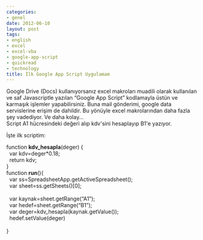 ```yaml
---
categories:
- genel
date: 2012-06-10
layout: post
tags:
- english
- excel
- excel-vba
- google-app-script
- quickread
- technology
title: İlk Google App Script Uygulamam
---
```


Google Drive (Docs) kullanıyorsanız excel makroları muadili olarak kullanılan ve saf Javascriptle yazılan “Google App Script” kodlamayla üstün ve karmaşık işlemler yapabilirsiniz. Buna mail gönderimi, google data servislerine erişim de dahildir. Bu yönüyle excel makrolarından daha fazla şey vadediyor. Ve daha kolay…  
Script A1 hücresindeki değeri alıp kdv'sini hesaplayıp B1'e yazıyor.  
  
İşte ilk scriptim:  
  
  
function **kdv\_hesapla**(deger) {  
  var kdv=deger\*0.18;  
  return kdv;  
}  
function **run**(){  
  var ss=SpreadsheetApp.getActiveSpreadsheet();  
  var sheet=ss.getSheets()\[0\];  
        
  var kaynak=sheet.getRange(“A1”);  
  var hedef=sheet.getRange(“B1”);  
  var deger=kdv\_hesapla(kaynak.getValue());  
  hedef.setValue(deger)  
        
}
